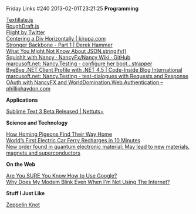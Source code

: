 Friday Links #240
2013-02-01T23:21:25
**Programming**

[Textillate.js](http://jschr.github.com/textillate/)   
[RoughDraft.js](http://ndreckshage.github.com/roughdraft.js/)   
[Flight by Twitter](http://twitter.github.com/flight/)   
[Centering a Div Horizontally | kirupa.com](http://www.kirupa.com/html5/centering_a_div_horizontally.htm)   
[Stronger Backbone - Part 1 | Derek Hammer](http://www.derekhammer.com/2013/01/27/stronger-backbone.html)   
[What You Might Not Know About JSON.stringify()](http://freshbrewedcode.com/jimcowart/2013/01/29/what-you-might-not-know-about-json-stringify/)   
[SquishIt with Nancy · NancyFx/Nancy Wiki · GitHub](https://github.com/NancyFx/Nancy/wiki/SquishIt-with-Nancy)   
[marcusoft.net: Nancy.Testing - configure her boot...strapper](http://www.marcusoft.net/2013/01/NancyTesting2.html)   
[ByeBye .NET Client Profile with .NET 4.5 | Code-Inside Blog International](http://code-inside.de/blog-in/2013/01/26/byebye-net-client-profile-with-net-4-5/)   
[marcusoft.net: Nancy.Testing - test-dialogues with Requests and Response](http://www.marcusoft.net/2013/01/NancyTesting3.html)   
[OAuth with NancyFX and WorldDomination.Web.Authentication – philliphaydon.com](http://www.philliphaydon.com/2013/01/oauth-with-nancyfx-and-world-domination-authentication/)

**Applications**

[Sublime Text 3 Beta Released | Nettuts+](http://net.tutsplus.com/articles/news/sublime-text-3-beta-released/)

**Science and Technology**

[How Homing Pigeons Find Their Way Home](http://www.popsci.com/science/article/2013-01/geologist-has-probably-figured-out-how-homing-pigeons-find-their-way-home)   
[World’s First Electric Car Ferry Recharges in 10 Minutes](http://www.wired.com/autopia/2013/02/electric-ferry/)   
[New order found in quantum electronic material: May lead to new materials, magnets and superconductors](http://www.sciencedaily.com/releases/2013/01/130130184410.htm)

**On the Web**

[Are You SURE You Know How to Use Google?](http://www.makeuseof.com/tag/are-you-sure-you-know-how-to-use-google/)   
[Why Does My Modem Blink Even When I'm Not Using The Internet?](http://lifehacker.com/5979481/why-does-my-modem-blink-even-when-im-not-using-the-internet)

**Stuff I Just Like**

[Zeppelin Knot](http://kk.org/cooltools/archives/8248)
